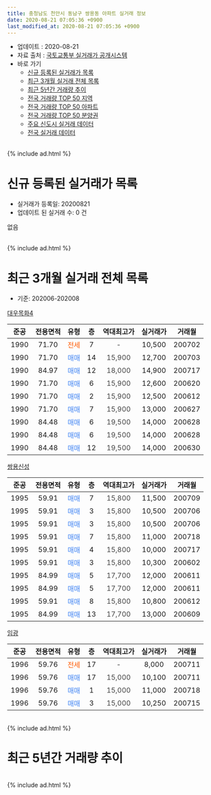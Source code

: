 ```yaml
---
title: 충청남도 천안시 동남구 쌍용동 아파트 실거래 정보
date: 2020-08-21 07:05:36 +0900
last_modified_at: 2020-08-21 07:05:36 +0900
---
```


* 업데이트 : 2020-08-21
* 자료 출처 : [국토교통부 실거래가 공개시스템](http://rt.molit.go.kr)
* 바로 가기
    * [신규 등록된 실거래가 목록](#신규-등록된-실거래가-목록)
    * [최근 3개월 실거래 전체 목록](#최근-3개월-실거래-전체-목록)
    * [최근 5년간 거래량 추이](#최근-5년간-거래량-추이)
    * [전국 거래량 TOP 50 지역](https://inasie.github.io/apt-trade-info/최근-3개월-전국에서-가장-거래가-많이-발생한-지역)
    * [전국 거래량 TOP 50 아파트](https://inasie.github.io/apt-trade-info/최근-3개월-전국에서-가장-거래가-많이-발생한-아파트)
    * [전국 거래량 TOP 50 분양권](https://inasie.github.io/apt-trade-info/최근-3개월-전국에서-가장-거래가-많이-발생한-분양권)
    * [주요 신도시 실거래 데이터](https://inasie.github.io/apt-trade-info/주요-신도시)
    * [전국 실거래 데이터](https://inasie.github.io/apt-trade-info/전국)
<br>
{% include ad.html %}
<br>

# 신규 등록된 실거래가 목록
* 실거래가 등록일: 20200821
* 업데이트 된 실거래 수: 0 건

없음

<br>
{% include ad.html %}
<br>

# 최근 3개월 실거래 전체 목록
* 기준: 202006-202008


[대우목화4](https://search.naver.com/search.naver?query=%EC%B6%A9%EC%B2%AD%EB%82%A8%EB%8F%84+%EC%B2%9C%EC%95%88%EC%8B%9C+%EB%8F%99%EB%82%A8%EA%B5%AC+%EC%8C%8D%EC%9A%A9%EB%8F%99+%EB%8C%80%EC%9A%B0%EB%AA%A9%ED%99%944)

|준공|전용면적|유형|층|역대최고가|실거래가|거래월|
|:---:|:---:|:---:|:---:|:---:|:---:|:---:|
|1990|71.70|<span style="color:#ff5a00">전세</span>|7|<span style="color:#444444">-</span>|10,500|200702|
|1990|71.70|<span style="color:#4285f3">매매</span>|14|<span style="color:#444444">15,900</span>|12,700|200703|
|1990|84.97|<span style="color:#4285f3">매매</span>|12|<span style="color:#444444">18,000</span>|14,900|200717|
|1990|71.70|<span style="color:#4285f3">매매</span>|6|<span style="color:#444444">15,900</span>|12,600|200620|
|1990|71.70|<span style="color:#4285f3">매매</span>|2|<span style="color:#444444">15,900</span>|12,500|200612|
|1990|71.70|<span style="color:#4285f3">매매</span>|7|<span style="color:#444444">15,900</span>|13,000|200627|
|1990|84.48|<span style="color:#4285f3">매매</span>|6|<span style="color:#444444">19,500</span>|14,000|200628|
|1990|84.48|<span style="color:#4285f3">매매</span>|6|<span style="color:#444444">19,500</span>|14,000|200628|
|1990|84.48|<span style="color:#4285f3">매매</span>|12|<span style="color:#444444">19,500</span>|14,000|200630|

[쌍용신성](https://search.naver.com/search.naver?query=%EC%B6%A9%EC%B2%AD%EB%82%A8%EB%8F%84+%EC%B2%9C%EC%95%88%EC%8B%9C+%EB%8F%99%EB%82%A8%EA%B5%AC+%EC%8C%8D%EC%9A%A9%EB%8F%99+%EC%8C%8D%EC%9A%A9%EC%8B%A0%EC%84%B1)

|준공|전용면적|유형|층|역대최고가|실거래가|거래월|
|:---:|:---:|:---:|:---:|:---:|:---:|:---:|
|1995|59.91|<span style="color:#4285f3">매매</span>|7|<span style="color:#444444">15,800</span>|11,500|200709|
|1995|59.91|<span style="color:#4285f3">매매</span>|3|<span style="color:#444444">15,800</span>|10,500|200706|
|1995|59.91|<span style="color:#4285f3">매매</span>|3|<span style="color:#444444">15,800</span>|10,500|200706|
|1995|59.91|<span style="color:#4285f3">매매</span>|7|<span style="color:#444444">15,800</span>|11,000|200718|
|1995|59.91|<span style="color:#4285f3">매매</span>|4|<span style="color:#444444">15,800</span>|10,000|200717|
|1995|59.91|<span style="color:#4285f3">매매</span>|3|<span style="color:#444444">15,800</span>|10,300|200602|
|1995|84.99|<span style="color:#4285f3">매매</span>|5|<span style="color:#444444">17,700</span>|12,000|200611|
|1995|84.99|<span style="color:#4285f3">매매</span>|5|<span style="color:#444444">17,700</span>|12,000|200611|
|1995|59.91|<span style="color:#4285f3">매매</span>|8|<span style="color:#444444">15,800</span>|10,800|200612|
|1995|84.99|<span style="color:#4285f3">매매</span>|13|<span style="color:#444444">17,700</span>|13,000|200609|

[임광](https://search.naver.com/search.naver?query=%EC%B6%A9%EC%B2%AD%EB%82%A8%EB%8F%84+%EC%B2%9C%EC%95%88%EC%8B%9C+%EB%8F%99%EB%82%A8%EA%B5%AC+%EC%8C%8D%EC%9A%A9%EB%8F%99+%EC%9E%84%EA%B4%91)

|준공|전용면적|유형|층|역대최고가|실거래가|거래월|
|:---:|:---:|:---:|:---:|:---:|:---:|:---:|
|1996|59.76|<span style="color:#ff5a00">전세</span>|17|<span style="color:#444444">-</span>|8,000|200711|
|1996|59.76|<span style="color:#4285f3">매매</span>|17|<span style="color:#444444">15,000</span>|10,100|200711|
|1996|59.76|<span style="color:#4285f3">매매</span>|1|<span style="color:#444444">15,000</span>|11,000|200718|
|1996|59.76|<span style="color:#4285f3">매매</span>|3|<span style="color:#444444">15,000</span>|10,250|200715|


<br>
{% include ad.html %}
<br>

# 최근 5년간 거래량 추이


<div style="width:100%;">
    <canvas id="deal_progress" height="200"></canvas>
</div>

<script>
new Chart(document.getElementById("deal_progress"), {
    type: 'line',
    data: {
        labels: ['201508','201509','201510','201511','201512','201601','201602','201603','201604','201605','201606','201607','201608','201609','201610','201611','201612','201701','201702','201703','201704','201705','201706','201707','201708','201709','201710','201711','201712','201801','201802','201803','201804','201805','201806','201807','201808','201809','201810','201811','201812','201901','201902','201903','201904','201905','201906','201907','201908','201909','201910','201911','201912','202001','202002','202003','202004','202005','202006','202007','202008'],
        datasets: [{
            label: '매매',
            pointRadius: 1,
            data: [0, 1, 1, 2, 3, 0, 1, 4, 3, 2, 0, 0, 0, 4, 1, 2, 1, 0, 0, 1, 1, 3, 2, 2, 3, 7, 3, 3, 2, 2, 4, 3, 3, 1, 6, 0, 3, 1, 1, 0, 2, 1, 2, 4, 2, 3, 0, 4, 4, 2, 0, 0, 2, 2, 2, 2, 2, 5, 11, 10, 0],
            borderColor: "rgba(255, 201, 14, 1)",
            backgroundColor: "rgba(255, 201, 14, 0.5)",
            fill: false,
            lineTension: 0
        },{
            label: '전월세',
            pointRadius: 1,
            data: [5, 1, 4, 3, 1, 3, 2, 3, 2, 0, 1, 0, 1, 1, 2, 0, 1, 0, 4, 0, 1, 4, 1, 1, 3, 2, 3, 0, 2, 2, 3, 4, 0, 0, 1, 2, 1, 2, 1, 1, 2, 1, 5, 0, 3, 3, 1, 2, 1, 3, 3, 0, 2, 2, 2, 1, 0, 0, 0, 2, 0],
            borderColor: "rgba(0, 141, 185, 1)",
            backgroundColor: "rgba(0, 141, 185, 0.5)",
            fill: false,
            lineTension: 0
        }
        ]
    },
    options: {
        responsive: true,
        title: {
            display: false
        },
        tooltips: {
            mode: 'index',
            intersect: false
        },
        hover: {
            mode: 'nearest',
            intersect: true
        },
        scales: {
            xAxes: [{
                display: true,
                scaleLabel: {
                    display: true,
                    labelString: '년/월'
                }
            }],
            yAxes: [{
                display: true,
                ticks: {
                    suggestedMin: 0,
                },
                scaleLabel: {
                    display: true,
                    labelString: '실거래 수'
                }
            }]
        }
    }
});

</script>


<br>
{% include ad.html %}
<br>

